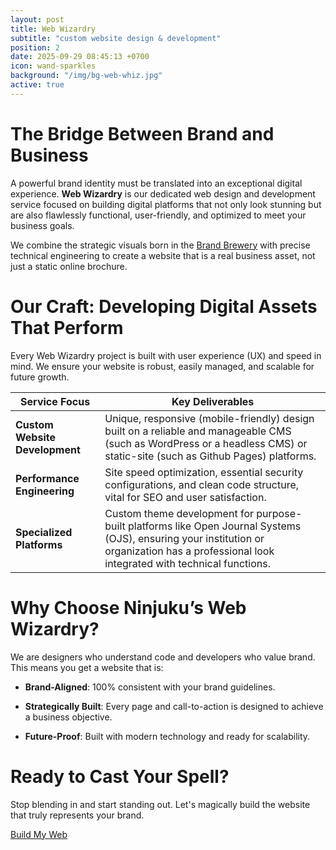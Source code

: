 ```yaml
---
layout: post
title: Web Wizardry
subtitle: "custom website design & development"
position: 2
date: 2025-09-29 08:45:13 +0700
icon: wand-sparkles
background: "/img/bg-web-whiz.jpg"
active: true
---
```

# The Bridge Between Brand and Business

A powerful brand identity must be translated into an exceptional digital experience. **Web Wizardry** is our dedicated web design and development service focused on building digital platforms that not only look stunning but are also flawlessly functional, user-friendly, and optimized to meet your business goals.

We combine the strategic visuals born in the [Brand Brewery](/services/brand-brewery.html) with precise technical engineering to create a website that is a real business asset, not just a static online brochure.

# Our Craft: Developing Digital Assets That Perform
Every Web Wizardry project is built with user experience (UX) and speed in mind. We ensure your website is robust, easily managed, and scalable for future growth.

| Service Focus | Key Deliverables |
| ------------ | ----------------------------------------------- |
| **Custom Website Development** | Unique, responsive (mobile-friendly) design built on a reliable and manageable CMS (such as WordPress or a headless CMS) or static-site (such as Github Pages) platforms. |
| **Performance Engineering** | Site speed optimization, essential security configurations, and clean code structure, vital for SEO and user satisfaction. |
| **Specialized Platforms** | Custom theme development for purpose-built platforms like Open Journal Systems (OJS), ensuring your institution or organization has a professional look integrated with technical functions. |

# Why Choose Ninjuku’s Web Wizardry?

We are designers who understand code and developers who value brand. This means you get a website that is:

- **Brand-Aligned**: 100% consistent with your brand guidelines.

- **Strategically Built**: Every page and call-to-action is designed to achieve a business objective.

- **Future-Proof**: Built with modern technology and ready for scalability.

# Ready to Cast Your Spell?

Stop blending in and start standing out. Let's magically build the website that truly represents your brand.

<a class="btn btn-primary" href="https://wa.me/6285787706533?text=Hello, Ninjuku Studio.">Build My Web</a>